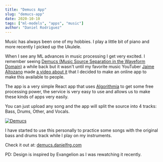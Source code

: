 ```yaml
---
title: "Demucs App"
slug: "demucs-app"
date: 2020-10-10
tags: ["ml-models", "apps", "music"]
author: "Daniel Rodriguez"
---
```


Music has always been one of my hobbies.
I play a little bit of piano and more recently I picked up the Ukulele.

When I see any ML advances in music processing I get very excited.
I remember seeing [Demucs (Music Source Separation in the Waveform Domain)](https://github.com/facebookresearch/demucs)
a while back but it wasn't until my favorite music YouTuber [Jaime Altozano](https://www.youtube.com/channel/UCa3DVlGH2_QhvwuWlPa6MDQ)
made [a video about it](https://www.youtube.com/watch?v=4_l31Vucrmo)
that I decided to make an online app to make this available to people.

The app is a very simple React app that uses [Algorithmia](https://algorithmia.com) to get
some free processing power, the service is very easy to use and allows us to make these kinds
of apps very easily.

You can just upload any song and the app will split the source into 4 tracks: Bass, Drums, Other, and Vocals.

[![Demucs](/images/demucs.png)](https://demucs.danielfrg.com)

I have started to use this personally to practice some songs with the original
bass and drums track while I play on my instruments.

Check it out at: [demucs.danielfrg.com](https://demucs.danielfrg.com)

PD: Design is inspired by Evangelion as I was rewatching it recently.
